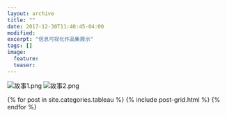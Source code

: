 ```yaml
---
layout: archive
title: ""
date: 2017-12-30T11:40:45-04:00
modified:
excerpt: "信息可视化作品集展示"
tags: []
image: 
  feature:
  teaser:
---
```


![故事1.png](https://s1.ax1x.com/2018/01/07/pZ5wd0.png)
![故事2.png](https://s1.ax1x.com/2018/01/07/pZ5dZq.png)






<div class="tiles">
{% for post in site.categories.tableau %}
  {% include post-grid.html %}
{% endfor %}
</div><!-- /.tiles 把所有categories 有 infovis列出來-->
